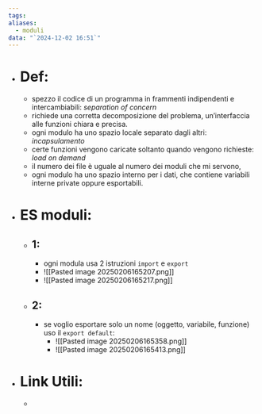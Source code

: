 ```yaml
---
tags: 
aliases:
  - moduli
data: "`2024-12-02 16:51`"
---
```

- # Def:
	- spezzo il codice di un programma in frammenti indipendenti e intercambiabili: _separation of concern_
	- richiede una corretta decomposizione del problema, un’interfaccia alle funzioni chiara e precisa.
	- ogni modulo ha uno spazio locale separato dagli altri: _incapsulamento_ 
	- certe funzioni vengono caricate soltanto quando vengono richieste: _load on demand_ 
	- il numero dei file è uguale al numero dei moduli che mi servono, 
	- ogni modulo ha uno spazio interno per i dati, che contiene variabili interne private oppure esportabili.
- # ES moduli:
	- ## 1:
		- ogni modula usa 2 istruzioni `import` e `export`
		- ![[Pasted image 20250206165207.png]]
		- ![[Pasted image 20250206165217.png]]
	- ## 2:
		- se voglio esportare solo un nome (oggetto, variabile, funzione) uso il `export default`:
			- ![[Pasted image 20250206165358.png]]
			- ![[Pasted image 20250206165413.png]]
- # Link Utili:
	- 